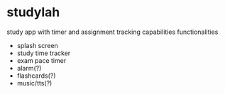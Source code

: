 # studylah
study app with timer and assignment tracking capabilities
functionalities
- splash screen 
- study time tracker
- exam pace timer
- alarm(?)
- flashcards(?)
- music/tts(?)
